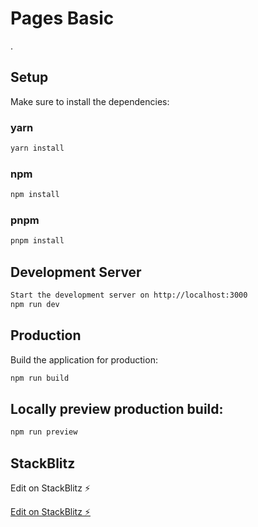 # Pages Basic
.

## Setup
Make sure to install the dependencies:


### yarn
```bash
yarn install
```
### npm
```bash
npm install
```

### pnpm
```bash
pnpm install
```

## Development Server
```bash
Start the development server on http://localhost:3000
npm run dev
```
## Production
Build the application for production:
```bash
npm run build

```
## Locally preview production build:
```bash
npm run preview
```
## StackBlitz
Edit on StackBlitz ⚡️

[Edit on StackBlitz ⚡️](https://stackblitz.com/edit/pages-basic)
